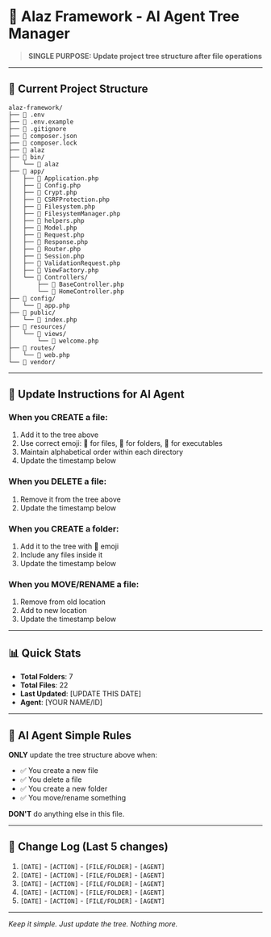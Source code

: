 # 🤖 Alaz Framework - AI Agent Tree Manager

> **SINGLE PURPOSE: Update project tree structure after file operations**

---

## 📂 Current Project Structure

```
alaz-framework/
├── 📄 .env
├── 📄 .env.example
├── 📄 .gitignore
├── 📄 composer.json
├── 📄 composer.lock
├── 🔧 alaz
├── 📁 bin/
│   └── 🔧 alaz
├── 📁 app/
│   ├── 📄 Application.php
│   ├── 📄 Config.php
│   ├── 📄 Crypt.php
│   ├── 📄 CSRFProtection.php
│   ├── 📄 Filesystem.php
│   ├── 📄 FilesystemManager.php
│   ├── 📄 helpers.php
│   ├── 📄 Model.php
│   ├── 📄 Request.php
│   ├── 📄 Response.php
│   ├── 📄 Router.php
│   ├── 📄 Session.php
│   ├── 📄 ValidationRequest.php
│   ├── 📄 ViewFactory.php
│   └── 📁 Controllers/
│       ├── 📄 BaseController.php
│       └── 📄 HomeController.php
├── 📁 config/
│   └── 📄 app.php
├── 📁 public/
│   └── 📄 index.php
├── 📁 resources/
│   └── 📁 views/
│       └── 📄 welcome.php
├── 📁 routes/
│   └── 📄 web.php
└── 📁 vendor/
```

---

## 🔄 Update Instructions for AI Agent

### When you CREATE a file:
1. Add it to the tree above
2. Use correct emoji: 📄 for files, 📁 for folders, 🔧 for executables
3. Maintain alphabetical order within each directory
4. Update the timestamp below

### When you DELETE a file:
1. Remove it from the tree above
2. Update the timestamp below

### When you CREATE a folder:
1. Add it to the tree with 📁 emoji
2. Include any files inside it
3. Update the timestamp below

### When you MOVE/RENAME a file:
1. Remove from old location
2. Add to new location
3. Update the timestamp below

---

## 📊 Quick Stats

- **Total Folders**: 7
- **Total Files**: 22
- **Last Updated**: [UPDATE THIS DATE]
- **Agent**: [YOUR NAME/ID]

---

## 🎯 AI Agent Simple Rules

**ONLY** update the tree structure above when:
- ✅ You create a new file
- ✅ You delete a file
- ✅ You create a new folder
- ✅ You move/rename something

**DON'T** do anything else in this file.

---

## 📝 Change Log (Last 5 changes)

1. `[DATE]` - `[ACTION]` - `[FILE/FOLDER]` - `[AGENT]`
2. `[DATE]` - `[ACTION]` - `[FILE/FOLDER]` - `[AGENT]`
3. `[DATE]` - `[ACTION]` - `[FILE/FOLDER]` - `[AGENT]`
4. `[DATE]` - `[ACTION]` - `[FILE/FOLDER]` - `[AGENT]`
5. `[DATE]` - `[ACTION]` - `[FILE/FOLDER]` - `[AGENT]`

---

*Keep it simple. Just update the tree. Nothing more.*